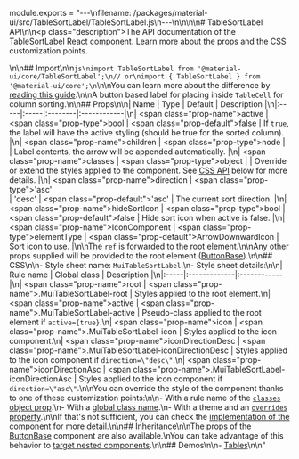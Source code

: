 module.exports = "---\nfilename: /packages/material-ui/src/TableSortLabel/TableSortLabel.js\n---\n\n<!--- This documentation is automatically generated, do not try to edit it. -->\n\n# TableSortLabel API\n\n<p class=\"description\">The API documentation of the TableSortLabel React component. Learn more about the props and the CSS customization points.</p>\n\n## Import\n\n```js\nimport TableSortLabel from '@material-ui/core/TableSortLabel';\n// or\nimport { TableSortLabel } from '@material-ui/core';\n```\n\nYou can learn more about the difference by [reading this guide](/guides/minimizing-bundle-size/).\n\nA button based label for placing inside `TableCell` for column sorting.\n\n## Props\n\n| Name | Type | Default | Description |\n|:-----|:-----|:--------|:------------|\n| <span class=\"prop-name\">active</span> | <span class=\"prop-type\">bool</span> | <span class=\"prop-default\">false</span> | If `true`, the label will have the active styling (should be true for the sorted column). |\n| <span class=\"prop-name\">children</span> | <span class=\"prop-type\">node</span> |  | Label contents, the arrow will be appended automatically. |\n| <span class=\"prop-name\">classes</span> | <span class=\"prop-type\">object</span> |  | Override or extend the styles applied to the component. See [CSS API](#css) below for more details. |\n| <span class=\"prop-name\">direction</span> | <span class=\"prop-type\">'asc'<br>&#124;&nbsp;'desc'</span> | <span class=\"prop-default\">'asc'</span> | The current sort direction. |\n| <span class=\"prop-name\">hideSortIcon</span> | <span class=\"prop-type\">bool</span> | <span class=\"prop-default\">false</span> | Hide sort icon when active is false. |\n| <span class=\"prop-name\">IconComponent</span> | <span class=\"prop-type\">elementType</span> | <span class=\"prop-default\">ArrowDownwardIcon</span> | Sort icon to use. |\n\nThe `ref` is forwarded to the root element.\n\nAny other props supplied will be provided to the root element ([ButtonBase](/api/button-base/)).\n\n## CSS\n\n- Style sheet name: `MuiTableSortLabel`.\n- Style sheet details:\n\n| Rule name | Global class | Description |\n|:-----|:-------------|:------------|\n| <span class=\"prop-name\">root</span> | <span class=\"prop-name\">.MuiTableSortLabel-root</span> | Styles applied to the root element.\n| <span class=\"prop-name\">active</span> | <span class=\"prop-name\">.MuiTableSortLabel-active</span> | Pseudo-class applied to the root element if `active={true}`.\n| <span class=\"prop-name\">icon</span> | <span class=\"prop-name\">.MuiTableSortLabel-icon</span> | Styles applied to the icon component.\n| <span class=\"prop-name\">iconDirectionDesc</span> | <span class=\"prop-name\">.MuiTableSortLabel-iconDirectionDesc</span> | Styles applied to the icon component if `direction=\"desc\"`.\n| <span class=\"prop-name\">iconDirectionAsc</span> | <span class=\"prop-name\">.MuiTableSortLabel-iconDirectionAsc</span> | Styles applied to the icon component if `direction=\"asc\"`.\n\nYou can override the style of the component thanks to one of these customization points:\n\n- With a rule name of the [`classes` object prop](/customization/components/#overriding-styles-with-classes).\n- With a [global class name](/customization/components/#overriding-styles-with-global-class-names).\n- With a theme and an [`overrides` property](/customization/globals/#css).\n\nIf that's not sufficient, you can check the [implementation of the component](https://github.com/Foso/material-ui/blob/master/packages/material-ui/src/TableSortLabel/TableSortLabel.js) for more detail.\n\n## Inheritance\n\nThe props of the [ButtonBase](/api/button-base/) component are also available.\nYou can take advantage of this behavior to [target nested components](/guides/api/#spread).\n\n## Demos\n\n- [Tables](/components/tables/)\n\n"